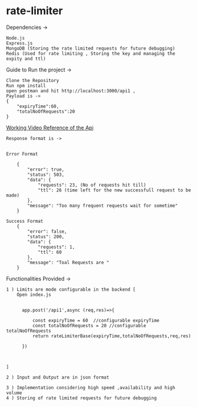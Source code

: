 # rate-limiter

Dependencies -> 

    Node.js
    Express.js
    MongoDB (Storing the rate limited requests for future debugging)
    Redis (Used for rate limiting , Storing the key and managing the expity and ttl)

Guide to Run the project -> 

    Clone the Repository
    Run npm install 
    open postman and hit http://localhost:3000/api1 , 
    Payload is ->
    {
        "expiryTime":60,
        "totalNoOfRequests":20
    }
   [ Working Video Reference of the Api](  https://drive.google.com/file/d/1TkEsZaBWAO2H5vgeWxDYkKvRLm4c3eU3/view?usp=sharing)

    Response format is -> 
    

    Error Format
        
        {
            "error": true,
            "status": 503,
            "data": {
                "requests": 23, (No of requests hit till)
                "ttl": 26 (time left for the new successfull request to be made)
            },
            "message": "Too many frequent requests wait for sometime"
        }
        
    Success Format 
        {
            "error": false,
            "status": 200,
            "data": {
                "requests": 1,
                "ttl": 60
            },
            "message": "Toal Requests are "
        }

Functionalities Provided -> 

    1 ) Limits are mode configurable in the backend [
        Open index.js

      
          app.post('/api1',async (req,res)=>{

              const expiryTime = 60  //configurable expiryTime
              const totalNoOfRequests = 20 //configurable totalNoOfRequests
              return rateLimiterBase(expiryTime,totalNoOfRequests,req,res)

          })
          
        
    
    ]

    2 ) Input and Output are in json format 

    3 ) Implementation considering high speed ,availability and high volume
    4 ) Storing of rate limited requests for future debugging

